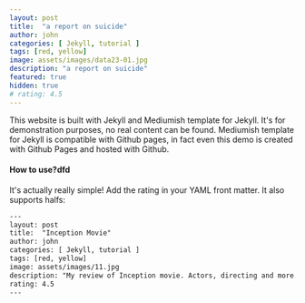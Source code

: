 ```yaml
---
layout: post
title:  "a report on suicide"
author: john
categories: [ Jekyll, tutorial ]
tags: [red, yellow]
image: assets/images/data23-01.jpg
description: "a report on suicide"
featured: true
hidden: true
# rating: 4.5
---
```


This website is built with Jekyll and Mediumish template for Jekyll. It's for demonstration purposes, no real content can be found. Mediumish template for Jekyll is compatible with Github pages, in fact even this demo is created with Github Pages and hosted with Github.

#### How to use?dfd

It's actually really simple! Add the rating in your YAML front matter. It also supports halfs:

```html
---
layout: post
title:  "Inception Movie"
author: john
categories: [ Jekyll, tutorial ]
tags: [red, yellow]
image: assets/images/11.jpg
description: "My review of Inception movie. Actors, directing and more."
rating: 4.5
---
```
